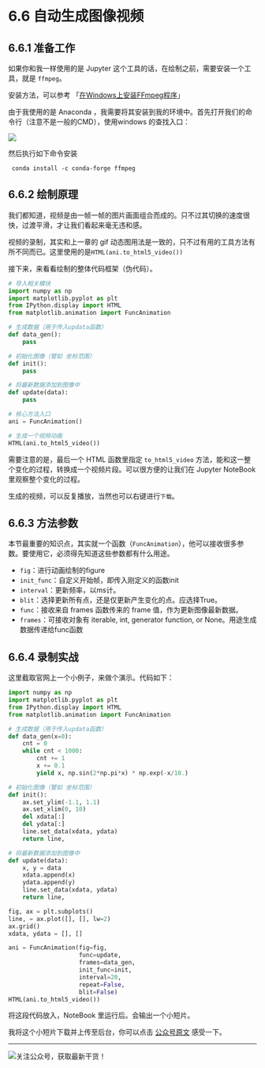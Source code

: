 # 6.6 自动生成图像视频

##  6.6.1 准备工作

如果你和我一样使用的是 Jupyter 这个工具的话，在绘制之前，需要安装一个工具，就是 `ffmpeg`。

安装方法，可以参考 「[在Windows上安装FFmpeg程序](https://zh.wikihow.com/%E5%9C%A8Windows%E4%B8%8A%E5%AE%89%E8%A3%85FFmpeg%E7%A8%8B%E5%BA%8F)」

由于我使用的是 Anaconda ，我需要将其安装到我的环境中。首先打开我们的命令行（注意不是一般的CMD），使用windows 的查找入口：

![](http://image.python-online.cn/20190511165315.png)

然后执行如下命令安装
```
 conda install -c conda-forge ffmpeg
```


## 6.6.2 绘制原理

我们都知道，视频是由一帧一帧的图片画面组合而成的。只不过其切换的速度很快，过渡平滑，才让我们看起来毫无违和感。

视频的录制，其实和上一章的 gif 动态图用法是一致的，只不过有用的工具方法有所不同而已。这里使用的是`HTML(ani.to_html5_video())`

接下来，来看看绘制的整体代码框架（伪代码）。

```python
# 导入相关模块
import numpy as np
import matplotlib.pyplot as plt
from IPython.display import HTML
from matplotlib.animation import FuncAnimation

# 生成数据（用于传入updata函数）
def data_gen():
	pass

# 初始化图像（譬如 坐标范围）
def init():
	pass

# 将最新数据添加到图像中
def update(data):
	pass

# 核心方法入口
ani = FuncAnimation()

# 生成一个视频动画
HTML(ani.to_html5_video())
```

需要注意的是，最后一个 HTML 函数里指定 `to_html5_video` 方法，能和这一整个变化的过程，转换成一个视频片段。可以很方便的让我们在 Jupyter NoteBook 里观察整个变化的过程。

生成的视频，可以反复播放，当然也可以右键进行`下载`。

## 6.6.3 方法参数

本节最重要的知识点，其实就一个函数（`FuncAnimation`），他可以接收很多参数。要使用它，必须得先知道这些参数都有什么用途。

- `fig`：进行动画绘制的figure
- `init_func`：自定义开始帧，即传入刚定义的函数init
- `interval`：更新频率，以ms计。
- `blit`：选择更新所有点，还是仅更新产生变化的点。应选择True。
-  `func`：接收来自 frames 函数传来的 frame 值，作为更新图像最新数据。
-  `frames`：可接收对象有 iterable, int, generator function, or None。用途生成数据传递给func函数

## 6.6.4 录制实战

这里截取官网上一个小例子，来做个演示。代码如下：

```python
import numpy as np
import matplotlib.pyplot as plt
from IPython.display import HTML
from matplotlib.animation import FuncAnimation

# 生成数据（用于传入updata函数）
def data_gen(x=0):
    cnt = 0
    while cnt < 1000:
        cnt += 1
        x += 0.1
        yield x, np.sin(2*np.pi*x) * np.exp(-x/10.)

# 初始化图像（譬如 坐标范围）
def init():
    ax.set_ylim(-1.1, 1.1)
    ax.set_xlim(0, 10)
    del xdata[:]
    del ydata[:]
    line.set_data(xdata, ydata)
    return line,

# 将最新数据添加到图像中
def update(data):
    x, y = data
    xdata.append(x)
    ydata.append(y)
    line.set_data(xdata, ydata)
    return line,

fig, ax = plt.subplots()
line, = ax.plot([], [], lw=2)
ax.grid()
xdata, ydata = [], []

ani = FuncAnimation(fig=fig, 
                    func=update,
                    frames=data_gen,
                    init_func=init,
                    interval=20,
                    repeat=False,
                    blit=False)
HTML(ani.to_html5_video())
```

将这段代码放入，NoteBook 里运行后。会输出一个小短片。


我将这个小短片下载并上传至后台，你可以点击 [公众号原文](https://mp.weixin.qq.com/s/BU4DtJQxtxwEMhGZE8t3CQ) 感受一下。

---
![关注公众号，获取最新干货！](http://image.python-online.cn/20200315144434.png)
